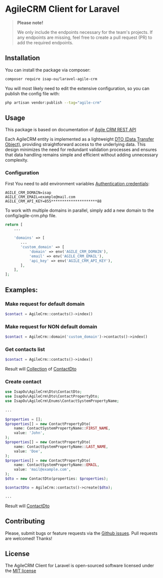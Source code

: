 # AgileCRM Client for Laravel

> **Please note!** 
> 
> We only include the endpoints necessary for the team's projects. If any endpoints are missing, feel free to create a pull request (PR) to add the required endpoints.

## Installation

You can install the package via composer:

```bash
composer require isap-ou/laravel-agile-crm
```

You will most likely need to edit the extensive configuration, so you can publish the config file with:

```bash
php artisan vendor:publish --tag="agile-crm"
```

## Usage

This package is based on documentation of [Agile CRM REST API](https://github.com/agilecrm/rest-api)

Each AgileCRM entity is implemented as a lightweight [DTO (Data Transfer Object)](https://wikipedia.org/wiki/DTO), providing straightforward access to the underlying data. 
This design minimizes the need for redundant validation processes and ensures that data handling remains simple and efficient without adding unnecessary complexity.

### Configuration

First You need to add environment variables [Authentication credentials](https://github.com/agilecrm/rest-api?tab=readme-ov-file#authentication-):

```dotenv
AGILE_CRM_DOMAIN=isap
AGILE_CRM_EMAIL=example@mail.com
AGILE_CRM_API_KEY=855*********************88
```

To work with multiple domains in parallel, simply add a new domain to the config/agile-crm.php file.

```php
return [
    ...

    'domains' => [
       ...
       'custom_domain' => [
           'domain' => env('AGILE_CRM_DOMAIN'),
           'email' => env('AGILE_CRM_EMAIL'),
           'api_key' => env('AGILE_CRM_API_KEY'),
       ],
    ],
];
```

## Examples: 

### Make request for default domain 
```php
$contact = AgileCrm::contacts()->index()
```

### Make request for NON default domain 
```php
$contact = AgileCrm::domain('custom_domain')->contacts()->index()
```

### Get contacts list
```php
$contact = AgileCrm::contacts()->index()
```
Result will [Collection](https://laravel.com/docs/11.x/collections) of [ContactDto](src/Dto/ContactDto.php)

### Create contact
```php
use IsapOu\AgileCrm\Dto\ContactDto;
use IsapOu\AgileCrm\Dto\ContactPropertyDto;
use IsapOu\AgileCrm\Enums\ContactSystemPropertyName;
 
...
 
$properties = [];
$properties[] = new ContactPropertyDto(
    name: ContactSystemPropertyName::FIRST_NAME,
    value: 'John',
);
$properties[] = new ContactPropertyDto(
    name: ContactSystemPropertyName::LAST_NAME,
    value: 'Doe',
);
$properties[] = new ContactPropertyDto(
    name: ContactSystemPropertyName::EMAIL,
    value: 'mail@example.com',
);
$dto = new ContactDto(properties: $properties);

$contactDto = AgileCrm::contacts()->create($dto);

...
```
Result will [ContactDto](src/Dto/ContactDto.php)

## Contributing

Please, submit bugs or feature requests via the [Github issues](https://github.com/isap-ou/laravel-agile-crm/issues).
Pull requests are welcomed! Thanks!

## License

The AgileCRM Client for Laravel is open-sourced software licensed under the [MIT license](http://opensource.org/licenses/MIT)
